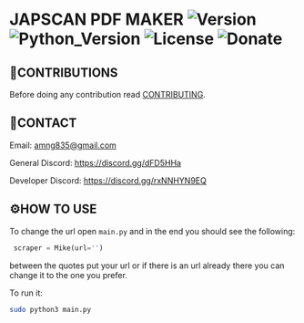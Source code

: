 # JAPSCAN PDF MAKER ![Version](https://img.shields.io/badge/Version-v0.0.3-orange?style=flat-square&url=https://github.com/DEADSEC-SECURITY/CODEX/blob/master/ChangeLog.md) ![Python_Version](https://img.shields.io/badge/Python-3.7%2B-blue?style=flat-square) ![License](https://img.shields.io/badge/License-MIT-red?style=flat-square) ![Donate](https://img.shields.io/badge/Donate-Crypto-yellow?style=flat-square)

## 📝CONTRIBUTIONS

Before doing any contribution read <a href="https://github.com/DEADSEC-SECURITY/japscan_pdf_maker/blob/master/CONTRIBUTING.md">CONTRIBUTING</a>.

## 📧CONTACT

Email: amng835@gmail.com

General Discord: https://discord.gg/dFD5HHa

Developer Discord: https://discord.gg/rxNNHYN9EQ

## ⚙️HOW TO USE

To change the url open `main.py` and in the end you should see the following:
```python
 scraper = Mike(url='')
```
between the quotes put your url or if there is an url already there you can change it to the one you prefer.

To run it:
```bash
sudo python3 main.py
```
